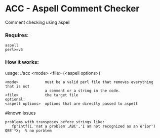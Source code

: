 # ACC - Aspell Comment Checker
Comment checking using aspell

### Requires:
```
aspell
perl>=v5
```

### How it works:
usage: ./acc \<mode> \<file> \(\<aspell options>)
```
<mode>            must be a valid perl file that removes everything that is not
                  a comment or a string in the code.
<file>            the target file
optional:
<aspell options>  options that are directly passed to aspell
```

#known issues
```
problems with transposes before strings like:
   fprintf(1,'nat a problem',ABC','I am not recognized as an erior') QBE'*X;  % no porblem

```

